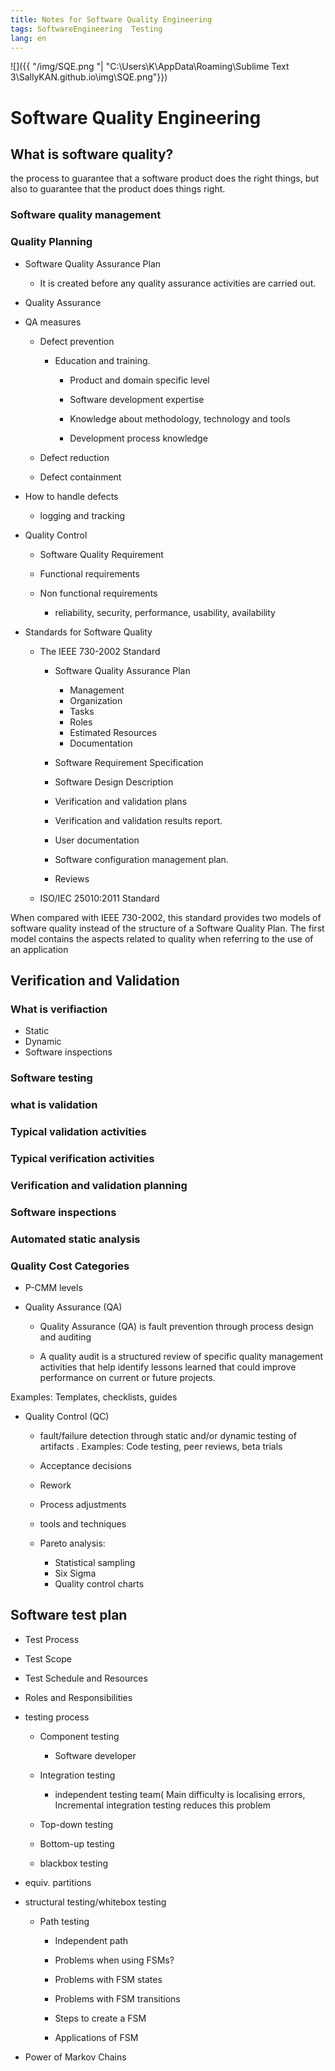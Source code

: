 ```yaml
---
title: Notes for Software Quality Engineering
tags: SoftwareEngineering  Testing
lang: en
---
```


![]({{ "/img/SQE.png "| "C:\Users\K\AppData\Roaming\Sublime Text 3\SallyKAN.github.io\img\SQE.png"}})
# Software Quality Engineering

## What is software quality?

the process to guarantee that a software product does the right things, but also to guarantee that the product does things right.

### Software quality management

### Quality Planning

* Software Quality Assurance Plan

	* It is created before any quality assurance activities are carried out.

* Quality Assurance

*  QA measures 

	* Defect prevention

		* Education and training.

			* Product and domain specific level

			* Software development expertise

			* Knowledge about methodology,  technology and tools
			* Development process knowledge

	* Defect reduction

	* Defect containment

* How to handle defects

	* logging and tracking

* Quality Control

	* Software Quality Requirement

	* Functional requirements

	* Non functional requirements

		* reliability, security, performance, usability, availability


*  Standards for Software Quality

	* The IEEE 730-2002 Standard

		* Software Quality Assurance Plan 
			* Management
			* Organization
			* Tasks
			* Roles
			* Estimated Resources
			* Documentation

		* Software Requirement Specification

		* Software Design Description

		* Verification and validation plans

		* Verification and validation results report.

		* User documentation

		* Software configuration management plan.

		* Reviews

	* ISO/IEC 25010:2011 Standard

When compared with IEEE 730-2002, this standard provides two models of software quality instead of the structure of a Software Quality Plan. The first model contains the aspects related to quality when referring to the use of an application


##  Verification and Validation

### What is verifiaction

* Static 
* Dynamic
* Software inspections

### Software testing

### what is validation

### Typical validation activities

### Typical verification activities

### Verification and validation planning

### Software inspections

### Automated static analysis

### Quality Cost Categories

* P-CMM levels

* Quality Assurance (QA)

	* Quality Assurance (QA) is fault prevention through process design and auditing

	* A quality audit is a structured review of specific quality management activities that help identify lessons learned that could improve performance on current or future projects.

Examples: Templates, checklists, guides


* Quality Control (QC)

	* fault/failure detection through static and/or dynamic testing of artifacts . Examples: Code testing, peer reviews, beta trials
	
	* Acceptance decisions
	* Rework
	* Process adjustments
	* tools and techniques
	* Pareto analysis:

		* Statistical sampling
		* Six Sigma
		* Quality control charts

## Software test plan

* Test Process
* Test Scope
* Test Schedule and Resources
* Roles and Responsibilities

* testing process

	* Component testing
		* Software developer

	* Integration testing

		* independent testing team( Main difficulty is localising errors, Incremental integration testing reduces this problem

	* Top-down testing

	* Bottom-up testing

	* blackbox testing

* equiv. partitions

* structural testing/whitebox testing

	* Path testing

		* Independent path

		* Problems when using FSMs?

		* Problems with FSM states

		* Problems with FSM transitions

		* Steps to create a FSM

		* Applications of FSM

* Power of Markov Chains